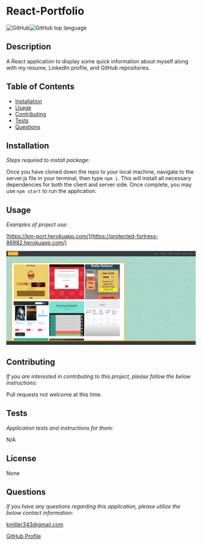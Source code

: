   # React-Portfolio

  ![GitHub](https://img.shields.io/github/license/k1te-m/React-Portfolio)![GitHub top language](https://img.shields.io/github/languages/top/k1te-m/React-Portfolio)

  ## Description
  A React application to display some quick information about myself along with my resume, LinkedIn profile, and GitHub repositories. 

  ## Table of Contents
  * [Installation](#installation)
  * [Usage](#usage)
  * [Contributing](#contributing)
  * [Tests](#tests)
  * [Questions](#questions)

  ## Installation 
    
  *Steps required to install package:* 
    
  Once you have cloned down the repo to your local machine, navigate to the server.js file in your terminal, then type `npm i`. This will install all necessary dependencies for both the client and server side. Once complete, you may use `npm start` to run the application.

  ## Usage

  *Examples of project use:*

  [https://km-port.herokuapp.com/](https://protected-fortress-86982.herokuapp.com/)

  ![Demo-Image](./client/public/images/demo.PNG)

  ## Contributing

  *If you are interested in contributing to this project, please follow the below instructions:*

  Pull requests not welcome at this time. 

  ## Tests

  *Application tests and instructions for them:*

  N/A

  ## License

  None
  

  ## Questions

  *If you have any questions regarding this application, please utilize the below contact information:*

  [kmiller343@gmail.com](mailto:kmiller343@gmail.com)
  
  [GitHub Profile](https://www.github.com/k1te-m)
  
